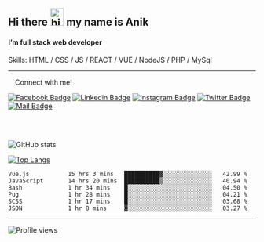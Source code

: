 ## Hi there <img src="https://user-images.githubusercontent.com/1303154/88677602-1635ba80-d120-11ea-84d8-d263ba5fc3c0.gif" width="28px" height="36" alt="hi"> my name is Anik

#### I’m full stack web developer

Skills:  HTML / CSS / JS / REACT / VUE / NodeJS / PHP / MySql


---

&emsp;Connect with me!

<a href="https://www.facebook.com/anik.aritro" target="_blank">![Facebook Badge](https://img.shields.io/badge/Facebook-1877F2?style=for-the-badge&logo=facebook&logoColor=white)</a> [![Linkedin Badge](https://img.shields.io/badge/LinkedIn-0077B5?style=for-the-badge&logo=linkedin&logoColor=white)](https://www.linkedin.com/in/anik-hossain540323/) [![Instagram Badge](https://img.shields.io/badge/Instagram-E4405F?style=for-the-badge&logo=instagram&logoColor=white)](https://www.instagram.com/aritro.anik) [![Twitter Badge](https://img.shields.io/badge/Twitter-1DA1F2?style=for-the-badge&logo=twitter&logoColor=white)](https://twitter.com/AritroAnik) [![Mail Badge](https://img.shields.io/badge/Gmail-D14836?style=for-the-badge&logo=gmail&logoColor=white)](mailto:anikhossain9120@gmail.com)

</br>
</br>


![GitHub stats](https://github-readme-stats.vercel.app/api?username=anik-hossain&show_icons=true&theme=monokai)

[![Top Langs](https://github-readme-stats.vercel.app/api/top-langs/?username=anik-hossain&layout=compact&theme=monokai)](https://github.com/anik-hossain)

<!--START_SECTION:waka-->

```text
Vue.js           15 hrs 3 mins   ██████████▓░░░░░░░░░░░░░░   42.99 %
JavaScript       14 hrs 20 mins  ██████████▒░░░░░░░░░░░░░░   40.94 %
Bash             1 hr 34 mins    █░░░░░░░░░░░░░░░░░░░░░░░░   04.50 %
Pug              1 hr 28 mins    █░░░░░░░░░░░░░░░░░░░░░░░░   04.21 %
SCSS             1 hr 17 mins    █░░░░░░░░░░░░░░░░░░░░░░░░   03.68 %
JSON             1 hr 8 mins     ▓░░░░░░░░░░░░░░░░░░░░░░░░   03.27 %
```

<!--END_SECTION:waka-->
---

![Profile views](https://gpvc.arturio.dev/anik-hossain)  
